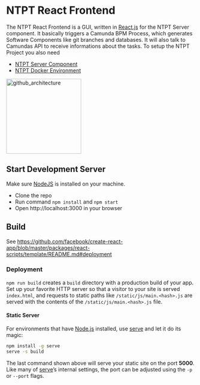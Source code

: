 # NTPT React Frontend
The NTPT React Frontend is a GUI, written in [React.js](https://reactjs.org/) for the NTPT Server component. It basically triggers a Camunda BPM Process, which generates Software Components like git branches and databases. It will also talk to Camundas API to receive informations about the tasks. To setup the NTPT Project you also need
* [NTPT Server Component](https://github.com/stegerpa/ntpt_camunda_server)
* [NTPT Docker Environment](https://github.com/stegerpa/ntpt_docker_compose)

<img width="200" alt="github_architecture" src="https://user-images.githubusercontent.com/18348827/35306966-c96738ca-00a0-11e8-8c0e-c8e3e097222d.png">

## Start Development Server
Make sure [NodeJS](https://nodejs.org/en/) is installed on your machine.
* Clone the repo
* Run command `npm install` and `npm start`
* Open http://localhost:3000 in your browser

## Build
See https://github.com/facebook/create-react-app/blob/master/packages/react-scripts/template/README.md#deployment

### Deployment
`npm run build` creates a `build` directory with a production build of your app. Set up your favorite HTTP server so that a visitor to your site is served `index.html`, and requests to static paths like `/static/js/main.<hash>.js` are served with the contents of the `/static/js/main.<hash>.js` file.

#### Static Server
For environments that have [Node.js](https://nodejs.org/) installed, use [serve](https://github.com/zeit/serve) and let it do its magic:

```sh
npm install -g serve
serve -s build
```

The last command shown above will serve your static site on the port **5000**. Like many of [serve](https://github.com/zeit/serve)’s internal settings, the port can be adjusted using the `-p` or `--port` flags.
